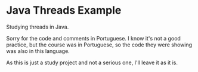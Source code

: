 # Java Threads Example

Studying threads in Java.

Sorry for the code and comments in Portuguese. I know it's not a good practice, but the course was in Portuguese, so the code they were showing was also in this language.

As this is just a study project and not a serious one, I'll leave it as it is.
